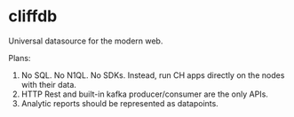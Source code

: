 # cliffdb
Universal datasource for the modern web.

Plans:
1. No SQL. No N1QL. No SDKs. Instead, run CH apps directly on the nodes with their data.
2. HTTP Rest and built-in kafka producer/consumer are the only APIs. 
3. Analytic reports should be represented as datapoints.

